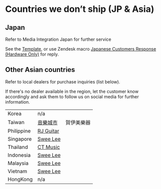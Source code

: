 # Countries we don’t ship (JP & Asia)
## Japan
Refer to Media Integration Japan for further service

See the [Template](https://docs.google.com/document/d/1xMnnwvhXFQXmKiMaKDpbsCwWhuIV_4NH5zEranqJbY4/edit?usp=sharing), or use Zendesk macro <u>Japanese Customers Response (Hardware Only)</u> for reply.

## Other Asian countries
Refer to local dealers for purchase inquiries (list below).

If there's no dealer available in the region, let the customer know accordingly and ask them to follow us on social media for further information.

|            |                                              |            |
| ---------- | -------------------------------------------- | ---------- |
| Korea      | n/a                                          |            |
| Taiwan     | [音樂城市](https://pangolinmusic.com/)       | 賀伊美樂器 |
| Philippine | [RJ Guitar](https://www.rjguitarcenter.com/) |            |
| Singapore  | [Swee Lee](https://www.sweelee.com.sg/)      |            |
| Thailand   | [CT Music](https://ctmusicshop.com/)         |            |
| Indonesia  | [Swee Lee](https://www.sweelee.com.sg/)      |            |
| Malaysia   | [Swee Lee](https://www.sweelee.com.sg/)      |            |
| Vietnam    | [Swee Lee](https://www.sweelee.com.sg/)      |            |
| HongKong   | n/a                                          |            |